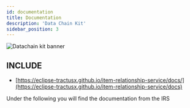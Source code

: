 ```yaml
---
id: documentation
title: Documentation
description: 'Data Chain Kit'
sidebar_position: 3
---
```


![Datachain kit banner](@site/static/img/doc-datachain_header-minified.png)

## INCLUDE

* [https://eclipse-tractusx.github.io/item-relationship-service/docs/](https://eclipse-tractusx.github.io/item-relationship-service/docs)

Under the following you will find the documentation from the IRS
